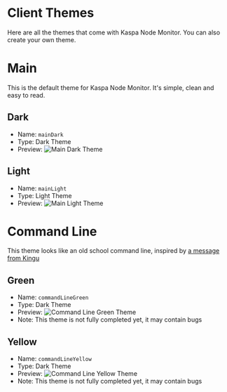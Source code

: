 # Client Themes
Here are all the themes that come with Kaspa Node Monitor. You can also create your own theme.

# Main
This is the default theme for Kaspa Node Monitor. It's simple, clean and easy to read.

## Dark
- Name: `mainDark`
- Type: Dark Theme
- Preview: ![Main Dark Theme](https://i.imgur.com/bFrqPBX.png)
## Light
- Name: `mainLight`
- Type: Light Theme
- Preview: ![Main Light Theme](https://i.imgur.com/cBwEnFp.png)

# Command Line
This theme looks like an old school command line, inspired by [a message from Kingu](https://discord.com/channels/599153230659846165/1040361239173398618/1065301714950967296)

## Green
- Name: `commandLineGreen`
- Type: Dark Theme
- Preview: ![Command Line Green Theme](https://i.imgur.com/Bh95Ri3.png)
- Note: This theme is not fully completed yet, it may contain bugs

## Yellow
- Name: `commandLineYellow`
- Type: Dark Theme
- Preview: ![Command Line Yellow Theme](https://i.imgur.com/UQg3Zmu.png)
- Note: This theme is not fully completed yet, it may contain bugs